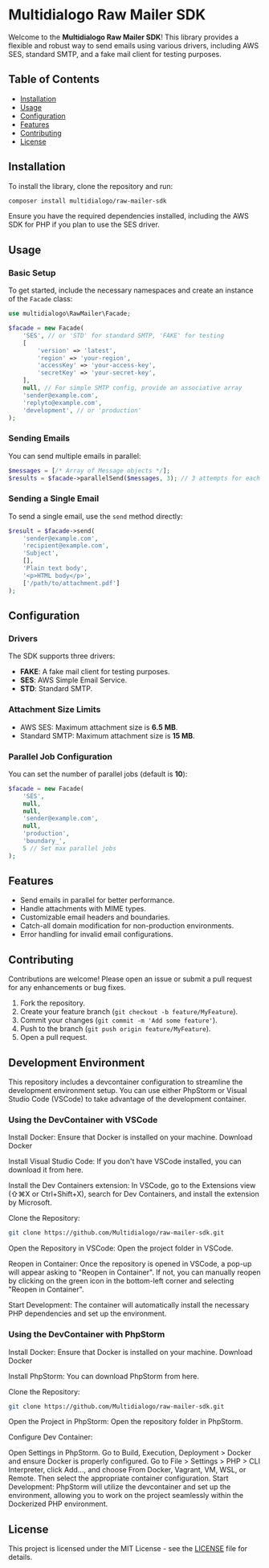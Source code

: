 # Multidialogo Raw Mailer SDK

Welcome to the **Multidialogo Raw Mailer SDK**! This library provides a flexible and robust way to send emails using various drivers, including AWS SES, standard SMTP, and a fake mail client for testing purposes.

## Table of Contents

- [Installation](#installation)
- [Usage](#usage)
- [Configuration](#configuration)
- [Features](#features)
- [Contributing](#contributing)
- [License](#license)

## Installation

To install the library, clone the repository and run:

```bash
composer install multidialogo/raw-mailer-sdk
```

Ensure you have the required dependencies installed, including the AWS SDK for PHP if you plan to use the SES driver.

## Usage

### Basic Setup

To get started, include the necessary namespaces and create an instance of the `Facade` class:

```php
use multidialogo\RawMailer\Facade;

$facade = new Facade(
    'SES', // or 'STD' for standard SMTP, 'FAKE' for testing
    [
        'version' => 'latest',
        'region' => 'your-region',
        'accessKey' => 'your-access-key',
        'secretKey' => 'your-secret-key',
    ],
    null, // For simple SMTP config, provide an associative array
    'sender@example.com',
    'replyto@example.com',
    'development', // or 'production'
);
```

### Sending Emails

You can send multiple emails in parallel:

```php
$messages = [/* Array of Message objects */];
$results = $facade->parallelSend($messages, 3); // 3 attempts for each message
```

### Sending a Single Email

To send a single email, use the `send` method directly:

```php
$result = $facade->send(
    'sender@example.com',
    'recipient@example.com',
    'Subject',
    [],
    'Plain text body',
    '<p>HTML body</p>',
    ['/path/to/attachment.pdf']
);
```

## Configuration

### Drivers

The SDK supports three drivers:

- **FAKE**: A fake mail client for testing purposes.
- **SES**: AWS Simple Email Service.
- **STD**: Standard SMTP.

### Attachment Size Limits

- AWS SES: Maximum attachment size is **6.5 MB**.
- Standard SMTP: Maximum attachment size is **15 MB**.

### Parallel Job Configuration

You can set the number of parallel jobs (default is **10**):

```php
$facade = new Facade(
    'SES',
    null,
    null,
    'sender@example.com',
    null,
    'production',
    'boundary_',
    5 // Set max parallel jobs
);
```

## Features

- Send emails in parallel for better performance.
- Handle attachments with MIME types.
- Customizable email headers and boundaries.
- Catch-all domain modification for non-production environments.
- Error handling for invalid email configurations.

## Contributing

Contributions are welcome! Please open an issue or submit a pull request for any enhancements or bug fixes.

1. Fork the repository.
2. Create your feature branch (`git checkout -b feature/MyFeature`).
3. Commit your changes (`git commit -m 'Add some feature'`).
4. Push to the branch (`git push origin feature/MyFeature`).
5. Open a pull request.

## Development Environment
This repository includes a devcontainer configuration to streamline the development environment setup. You can use either PhpStorm or Visual Studio Code (VSCode) to take advantage of the development container.

### Using the DevContainer with VSCode
Install Docker: Ensure that Docker is installed on your machine. Download Docker

Install Visual Studio Code: If you don't have VSCode installed, you can download it from here.

Install the Dev Containers extension: In VSCode, go to the Extensions view (⇧⌘X or Ctrl+Shift+X), search for Dev Containers, and install the extension by Microsoft.

Clone the Repository:

```bash
git clone https://github.com/Multidialogo/raw-mailer-sdk.git
```

Open the Repository in VSCode: Open the project folder in VSCode.

Reopen in Container: Once the repository is opened in VSCode, a pop-up will appear asking to "Reopen in Container". If not, you can manually reopen by clicking on the green icon in the bottom-left corner and selecting "Reopen in Container".

Start Development: The container will automatically install the necessary PHP dependencies and set up the environment.

### Using the DevContainer with PhpStorm
Install Docker: Ensure that Docker is installed on your machine. Download Docker

Install PhpStorm: You can download PhpStorm from here.

Clone the Repository:

```bash
git clone https://github.com/Multidialogo/raw-mailer-sdk.git
```

Open the Project in PhpStorm: Open the repository folder in PhpStorm.

Configure Dev Container:

Open Settings in PhpStorm.
Go to Build, Execution, Deployment > Docker and ensure Docker is properly configured.
Go to File > Settings > PHP > CLI Interpreter, click Add..., and choose From Docker, Vagrant, VM, WSL, or Remote. Then select the appropriate container configuration.
Start Development: PhpStorm will utilize the devcontainer and set up the environment, allowing you to work on the project seamlessly within the Dockerized PHP environment.

## License

This project is licensed under the MIT License - see the [LICENSE](LICENSE) file for details.